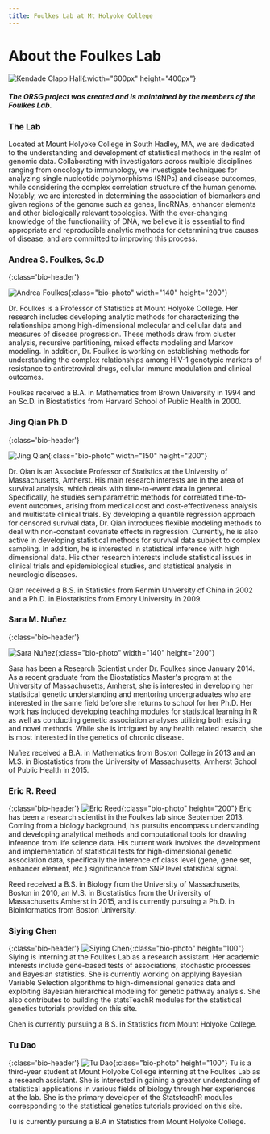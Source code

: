```yaml
---
title: Foulkes Lab at Mt Holyoke College
---
```


# About the Foulkes Lab


![Kendade Clapp Hall](KendadeClappHalls.jpg){:width="600px" height="400px"}


##### The ORSG project was created and is maintained by the members of the Foulkes Lab. 


### The Lab
Located at Mount Holyoke College in South Hadley, MA, we are dedicated to the understanding and development of statistical methods in the realm of genomic data. Collaborating with investigators across multiple disciplines ranging from oncology to immunology, we investigate techniques for analyzing single nucleotide polymorphisms (SNPs) and disease outcomes, while considering the complex correlation structure of the human genome. Notably, we are interested in determining the association of biomarkers and given regions of the genome such as genes, lincRNAs, enhancer elements and other biologically relevant topologies. With the ever-changing knowledge of the functionaility of DNA, we believe it is essential to find appropriate and reproducible analytic methods for determining true causes of disease, and are committed to improving this process.

### Andrea S. Foulkes, Sc.D
{:class='bio-header'}

![Andrea Foulkes](foulkes.jpg){:class="bio-photo" width="140" height="200"}


Dr. Foulkes is a Professor of Statistics at Mount Holyoke College. Her research includes developing analytic methods for characterizing the relationships among high-dimensional molecular and cellular data and measures of disease progression. These methods draw from cluster analysis, recursive partitioning, mixed effects modeling and Markov modeling. In addition, Dr. Foulkes is working on establishing methods for understanding the complex relationships among HIV-1 genotypic markers of resistance to antiretroviral drugs, cellular immune modulation and clinical outcomes.

Foulkes received a B.A. in Mathematics from Brown University in 1994 and an Sc.D. in Biostatistics from Harvard School of Public Health in 2000.

### Jing Qian Ph.D
{:class='bio-header'}

![Jing Qian](Jing_Qian.jpg){:class="bio-photo" width="150" height="200"}

Dr. Qian is an Associate Professor of Statistics at the University of Massachusetts, Amherst. His main research interests are in the area of survival analysis, which deals with time-to-event data in general. Specifically, he studies semiparametric methods for correlated time-to-event outcomes, arising from medical cost and cost-effectiveness analysis and multistate clinical trials. By developing a quantile regression approach for censored survival data, Dr. Qian introduces flexible modeling methods to deal with non-constant covariate effects in regression. Currently, he is also active in developing statistical methods for survival data subject to complex sampling. In addition, he is interested in statistical inference with high dimensional data. His other research interests include statistical issues in clinical trials and epidemiological studies, and statistical analysis in neurologic diseases.

Qian received a B.S. in Statistics from Renmin University of China in 2002 and a Ph.D. in Biostatistics from Emory University in 2009.

### Sara M. Nuñez
{:class='bio-header'}

![Sara Nuñez](sara.jpg){:class="bio-photo" width="140" height="200"}

Sara has been a Research Scientist under Dr. Foulkes since January 2014. As a recent graduate from the Biostatistics Master's program at the University of Massachusetts, Amherst, she is interested in developing her statistical genetic understanding and mentoring undergraduates who are interested in the same field before she returns to school for her Ph.D. Her work has included developing teaching modules for statistical learning in R as well as conducting genetic association analyses utilizing both existing and novel methods. While she is intrigued by any health related resarch, she is most interested in the genetics of chronic disease. 

Nuñez received a B.A. in Mathematics from Boston College in 2013 and an M.S. in Biostatistics from the University of Massachusetts, Amherst School of Public Health in 2015.

### Eric R. Reed
{:class='bio-header'}
![Eric Reed](Eric200.jpg){:class="bio-photo" height="200"}
Eric has been a research scientist in the Foulkes lab since September 2013.  Coming from a biology background, his pursuits encompass understanding and developing analytical methods and computational tools for drawing inference from life science data. His current work involves the development and implementation of statistical tests for high-dimensional genetic association data, specifically the inference of class level (gene, gene set, enhancer element, etc.) significance from SNP level statistical signal.

Reed received a B.S. in Biology from the University of Massachusetts, Boston in 2010, an M.S. in Biostatistics from the University of Massachusetts Amherst in 2015, and is currently pursuing a Ph.D. in Bioinformatics from Boston University. 

### Siying Chen
{:class='bio-header'}
![Siying Chen](Siying_head.jpg){:class="bio-photo" height="100"}
Siying is interning at the Foulkes Lab as a research assistant. Her academic interests include gene-based tests of associations, stochastic processes and Bayesian statistics. She is currently working on applying Bayesian Variable Selection algorithms to high-dimensional genetics data and exploiting Bayesian hierarchical modeling for genetic pathway analysis. She also contributes to building the statsTeachR modules for the statistical genetics tutorials provided on this site.

Chen is currently pursuing a B.S. in Statistics from Mount Holyoke College. 


### Tu Dao
{:class='bio-header'}
![Tu Dao](Tu200.jpg){:class="bio-photo" height="100"}
Tu is a third-year student at Mount Holyoke College interning at the Foulkes Lab as a research assistant. She is interested in gaining a greater understanding of statistical applications in various fields of biology through her experiences at the lab. She is the primary developer of the StatsteachR modules corresponding to the statistical genetics tutorials provided on this site. 

Tu is currently pursuing a B.A in Statistics from Mount Holyoke College. 

